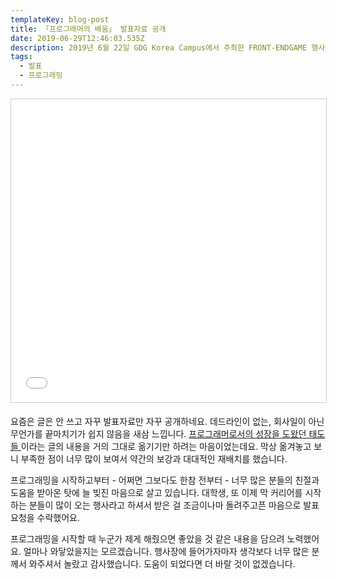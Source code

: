```yaml
---
templateKey: blog-post
title: 「프로그래머의 배움」 발표자료 공개
date: 2019-06-29T12:46:03.535Z
description: 2019년 6월 22일 GDG Korea Campus에서 주최한 FRONT-ENDGAME 행사에서 발표한 자료를 공개합니다.
tags:
  - 발표
  - 프로그래밍
---
```

<iframe src="//www.slideshare.net/slideshow/embed_code/key/iWI3ed30L4elrt" width="595" height="485" frameborder="0" marginwidth="0" marginheight="0" scrolling="no" style="border:1px solid #CCC; border-width:1px; margin-bottom:5px; max-width: 100%;" allowfullscreen> </iframe> <div style="margin-bottom:5px"></div>

요즘은 글은 안 쓰고 자꾸 발표자료만 자꾸 공개하네요. 데드라인이 없는, 회사일이 아닌 무언가를 끝마치기가 쉽지 않음을 새삼 느낍니다. [프로그래머로서의 성장을 도왔던 태도들
](https://ahnheejong.name/articles/becoming-better-programmer/)이라는 글의 내용을 거의 그대로 옮기기만 하려는 마음이었는데요. 막상 옮겨놓고 보니 부족한 점이 너무 많이 보여서 약간의 보강과 대대적인 재배치를 했습니다.

프로그래밍을 시작하고부터 - 어쩌면 그보다도 한참 전부터 - 너무 많은 분들의 친절과 도움을 받아온 탓에 늘 빚진 마음으로 살고 있습니다. 대학생, 또 이제 막 커리어를 시작하는 분들이 많이 오는 행사라고 하셔서 받은 걸 조금이나마 돌려주고픈 마음으로 발표 요청을 수락했어요.

프로그래밍을 시작할 때 누군가 제게 해줬으면 좋았을 것 같은 내용을 담으려 노력했어요. 얼마나 와닿았을지는 모르겠습니다. 행사장에 들어가자마자 생각보다 너무 많은 분께서 와주셔서 놀랐고 감사했습니다. 도움이 되었다면 더 바랄 것이 없겠습니다.
